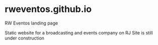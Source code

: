 # rweventos.github.io
RW Eventos landing page

Static website for a broadcasting and events company on RJ
Site is still under construction

